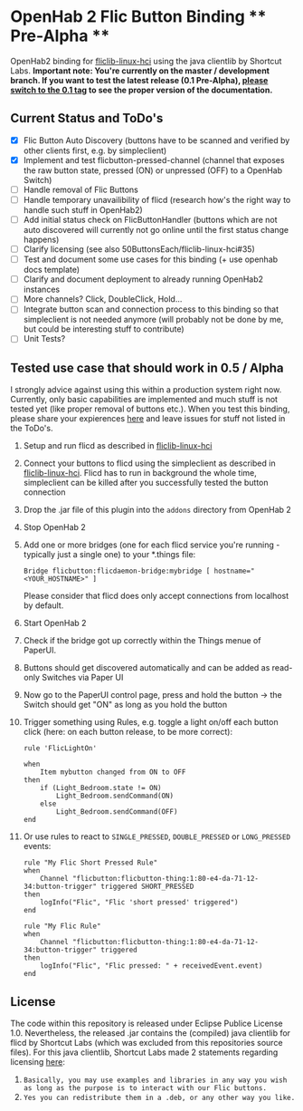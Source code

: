 # OpenHab 2 Flic Button Binding ** Pre-Alpha **

OpenHab2 binding for [fliclib-linux-hci](https://github.com/50ButtonsEach/fliclib-linux-hci) using the java clientlib by Shortcut Labs. **Important note: You're currently on the master / development branch. If you want to test the latest release (0.1 Pre-Alpha), [please switch to the 0.1 tag](https://github.com/pfink/openhab2-flicbutton/tree/0.1) to see the proper version of the documentation.**

## Current Status and ToDo's

- [x] Flic Button Auto Discovery (buttons have to be scanned and verified by other clients first, e.g. by simpleclient)
- [x] Implement and test flicbutton-pressed-channel (channel that exposes the raw button state, pressed (ON) or unpressed (OFF) to a OpenHab Switch)
- [ ] Handle removal of Flic Buttons
- [ ] Handle temporary unavailibility of flicd (research how's the right way to handle such stuff in OpenHab2)
- [ ] Add initial status check on FlicButtonHandler (buttons which are not auto discovered will currently not go online until the first status change happens)
- [ ] Clarify licensing (see also 50ButtonsEach/fliclib-linux-hci#35)
- [ ] Test and document some use cases for this binding (+ use openhab docs template)
- [ ] Clarify and document deployment to already running OpenHab2 instances
- [ ] More channels? Click, DoubleClick, Hold...
- [ ] Integrate button scan and connection process to this binding so that simpleclient is not needed anymore (will probably not be done by me, but could be interesting stuff to contribute)
- [ ] Unit Tests?

## Tested use case that should work in 0.5 / Alpha

I strongly advice against using this within a production system right now. Currently, only basic capabilities are implemented and much stuff is not tested yet (like proper removal of buttons etc.). When you test this binding, please share your expierences [here](https://community.openhab.org/t/how-to-integrate-flic-buttons/4468/12) and leave issues for stuff not listed in the ToDo's.

1. Setup and run flicd as described in [fliclib-linux-hci](https://github.com/50ButtonsEach/fliclib-linux-hci)
1. Connect your buttons to flicd using the simpleclient as described in [fliclib-linux-hci](https://github.com/50ButtonsEach/fliclib-linux-hci). Flicd has to run in background the whole time, simpleclient can be killed after you successfully tested the button connection
1. Drop the .jar file of this plugin into the `addons` directory from OpenHab 2
1. Stop OpenHab 2
1. Add one or more bridges (one for each flicd service you're running - typically just a single one) to your *.things file:

	```
	Bridge flicbutton:flicdaemon-bridge:mybridge [ hostname="<YOUR_HOSTNAME>" ]
	```

	Please consider that flicd does only accept connections from localhost by default.
1. Start OpenHab 2
1. Check if the bridge got up correctly within the Things menue of PaperUI.
1. Buttons should get discovered automatically and can be added as read-only Switches via Paper UI
1. Now go to the PaperUI control page, press and hold the button -> the Switch should get "ON" as long as you hold the button
1. Trigger something using Rules, e.g. toggle a light on/off each button click (here: on each button release, to be more correct):
	```
	rule 'FlicLightOn'

	when
		Item mybutton changed from ON to OFF
	then
		if (Light_Bedroom.state != ON)
	        Light_Bedroom.sendCommand(ON)
	    else
	        Light_Bedroom.sendCommand(OFF)
	end
	```
1. Or use rules to react to `SINGLE_PRESSED`, `DOUBLE_PRESSED` or `LONG_PRESSED` events:
    ```
    rule "My Flic Short Pressed Rule"
    when
        Channel "flicbutton:flicbutton-thing:1:80-e4-da-71-12-34:button-trigger" triggered SHORT_PRESSED
    then
        logInfo("Flic", "Flic 'short pressed' triggered")
    end
    
    rule "My Flic Rule"
    when
        Channel "flicbutton:flicbutton-thing:1:80-e4-da-71-12-34:button-trigger" triggered
    then
        logInfo("Flic", "Flic pressed: " + receivedEvent.event)
    end
    ```
     
## License

The code within this repository is released under Eclipse Publice License 1.0. Nevertheless, the released .jar contains the (compiled) java clientlib for flicd by Shortcut Labs (which was excluded from this repositories source files). For this java clientlib, Shortcut Labs made 2 statements regarding licensing [here](https://github.com/50ButtonsEach/fliclib-linux-hci/issues/35):

1. `Basically, you may use examples and libraries in any way you wish as long as the purpose is to interact with our Flic buttons.`
1. `Yes you can redistribute them in a .deb, or any other way you like.`
